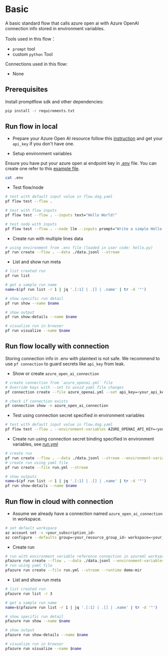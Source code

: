 # Basic
A basic standard flow that calls azure open ai with Azure OpenAI connection info stored in environment variables. 

Tools used in this flow：
- `prompt` tool
- custom `python` Tool

Connections used in this flow:
- None

## Prerequisites

Install promptflow sdk and other dependencies:
```bash
pip install -r requirements.txt
```

## Run flow in local

- Prepare your Azure Open AI resource follow this [instruction](https://learn.microsoft.com/en-us/azure/cognitive-services/openai/how-to/create-resource?pivots=web-portal) and get your `api_key` if you don't have one.

- Setup environment variables

Ensure you have put your azure open ai endpoint key in [.env](.env) file. You can create one refer to this [example file](.env.example).

```bash
cat .env
```

- Test flow/node
```bash
# test with default input value in flow.dag.yaml
pf flow test --flow .

# test with flow inputs
pf flow test --flow . --inputs text="Hello World!"

# test node with inputs
pf flow test --flow . --node llm --inputs prompt="Write a simple Hello World program that displays the greeting message when executed."
```

- Create run with multiple lines data
```bash
# using environment from .env file (loaded in user code: hello.py)
pf run create --flow . --data ./data.jsonl --stream
```

- List and show run meta
```bash
# list created run
pf run list

# get a sample run name
name=$(pf run list -r 1 | jq '.[:1] | .[] | .name' | tr -d '"')

# show specific run detail
pf run show --name $name

# show output
pf run show-details --name $name

# visualize run in browser
pf run visualize --name $name
```

## Run flow locally with connection
Storing connection info in .env with plaintext is not safe. We recommend to use `pf connection` to guard secrets like `api_key` from leak.

- Show or create `azure_open_ai_connection`
```bash
# create connection from `azure_openai.yml` file
# Override keys with --set to avoid yaml file changes
pf connection create --file azure_openai.yml --set api_key=<your_api_key> api_base=<your_api_base>

# check if connection exists
pf connection show -n azure_open_ai_connection
```

- Test using connection secret specified in environment variables
```bash
# test with default input value in flow.dag.yaml 
pf flow test --flow . --environment-variables AZURE_OPENAI_API_KEY=<your_api_key> AZURE_OPENAI_API_BASE=<your_api_base>
```

- Create run using connection secret binding specified in environment variables, see [run.yml](run.yml)
```bash
# create run
pf run create --flow . --data ./data.jsonl --stream --environment-variables AZURE_OPENAI_API_KEY=<your_api_key> AZURE_OPENAI_API_BASE=<your_api_base>
# create run using yaml file
pf run create --file run.yml --stream

# show outputs
name=$(pf run list -r 1 | jq '.[:1] | .[] | .name' | tr -d '"')
pf run show-details --name $name
```

## Run flow in cloud with connection
- Assume we already have a connection named `azure_open_ai_connection` in workspace.
```bash
# set default workspace
az account set -s <your_subscription_id>
az configure --defaults group=<your_resource_group_id> workspace=<your_workspace_name>
```

- Create run
```bash
# run with environment variable reference connection in azureml workspace 
pfazure run create --flow . --data ./data.jsonl --environment-variables AZURE_OPENAI_API_KEY=<your_api_key> AZURE_OPENAI_API_BASE=<your_api_base> --stream --runtime demo-mir
# run using yaml file
pfazure run create --file run.yml --stream --runtime demo-mir
```

- List and show run meta
```bash
# list created run
pfazure run list -r 3

# get a sample run name
name=$(pfazure run list -r 1 | jq '.[:1] | .[] | .name' | tr -d '"')

# show specific run detail
pfazure run show --name $name

# show output
pfazure run show-details --name $name

# visualize run in browser
pfazure run visualize --name $name
```